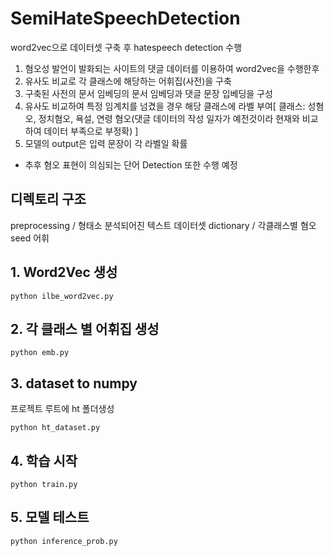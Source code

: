 # SemiHateSpeechDetection
word2vec으로 데이터셋 구축 후 hatespeech detection 수행
1. 혐오성 발언이 발화되는 사이트의 댓글 데이터를 이용하여 word2vec을 수행한후
2. 유사도 비교로 각 클래스에 해당하는 어휘집(사전)을 구축
3. 구축된 사전의 문서 임베딩의 문서 임베딩과 댓글 문장 입베딩을 구성
4. 유사도 비교하여 특정 임계치를 넘겼을 경우 해당 클래스에 라벨 부여[ 클래스: 성혐오, 정치혐오, 욕설, 연령 혐오(댓글 데이터의 작성 일자가 예전것이라 현재와 비교하여 데이터 부족으로 부정확) ]
5. 모델의 output은 입력 문장이 각 라벨일 확률
* 추후 혐오 표현이 의심되는 단어 Detection 또한 수행 예정
## 디렉토리 구조
preprocessing / 형태소 분석되어진 텍스트 데이터셋
dictionary / 각클래스별 혐오 seed 어휘

## 1. Word2Vec 생성
```
python ilbe_word2vec.py
```

## 2. 각 클래스 별 어휘집 생성
```
python emb.py
```

## 3. dataset to numpy
프로젝트 루트에 ht 폴더생성
```
python ht_dataset.py
```

## 4. 학습 시작
```
python train.py
```

## 5. 모델 테스트
```
python inference_prob.py
```
